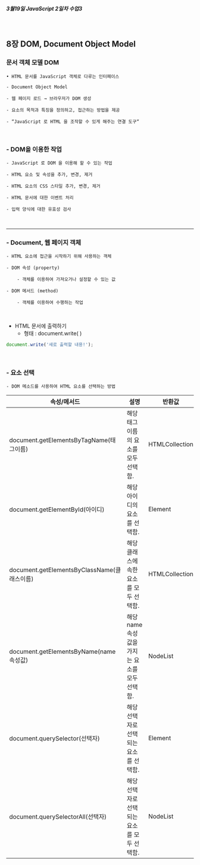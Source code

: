 **<h5>3월19일 JavaScript 2일차 수업3</h5>** <br>

## 8장 DOM, Document Object Model <br>
    

### 문서 객체 모델 DOM <br>
    • HTML 문서를 JavaScript 객체로 다루는 인터페이스
    
    - Document Object Model

    - 웹 페이지 로드 → 브라우저가 DOM 생성

    - 요소의 목적과 특징을 정의하고, 접근하는 방법을 제공

    - “JavaScript 로 HTML 을 조작할 수 있게 해주는 연결 도구“

<br>

### - DOM을 이용한 작업 <br>
    - JavaScript 로 DOM 을 이용해 할 수 있는 작업

    - HTML 요소 및 속성을 추가, 변경, 제거

    - HTML 요소의 CSS 스타일 추가, 변경, 제거

    - HTML 문서에 대한 이벤트 처리

    - 입력 양식에 대한 유효성 검사

<br>

---

### - Document, 웹 페이지 객체 <br>
    - HTML 요소에 접근을 시작하기 위해 사용하는 객체
    
    - DOM 속성 (property)

        - 객체를 이용하여 가져오거나 설정할 수 있는 값

    - DOM 메서드 (method)

        - 객체를 이용하여 수행하는 작업
<br>

* HTML 문서에 출력하기
    - 형태 : document.write( )
```javascript
document.write('새로 출력할 내용!');
```
<br>

### - 요소 선택 <br>
    - DOM 메소드를 사용하여 HTML 요소를 선택하는 방법

|속성/메서드|설명|반환값|
|----|----|----|
|document.getElementsByTagName(태그이름)|해당 태그 이름의 요소를 모두 선택함.| HTMLCollection|
|document.getElementById(아이디)|해당 아이디의 요소를 선택함.|Element|
|document.getElementsByClassName(클래스이름)|해당 클래스에 속한 요소를 모두 선택함.|HTMLCollection|
|document.getElementsByName(name속성값)|해당 name 속성값을 가지는 요소를 모두 선택함.|NodeList|
|document.querySelector(선택자)|해당 선택자로 선택되는 요소를 선택함.| Element|
|document.querySelectorAll(선택자)|해당 선택자로 선택되는 요소를 모두 선택함.|NodeList|

